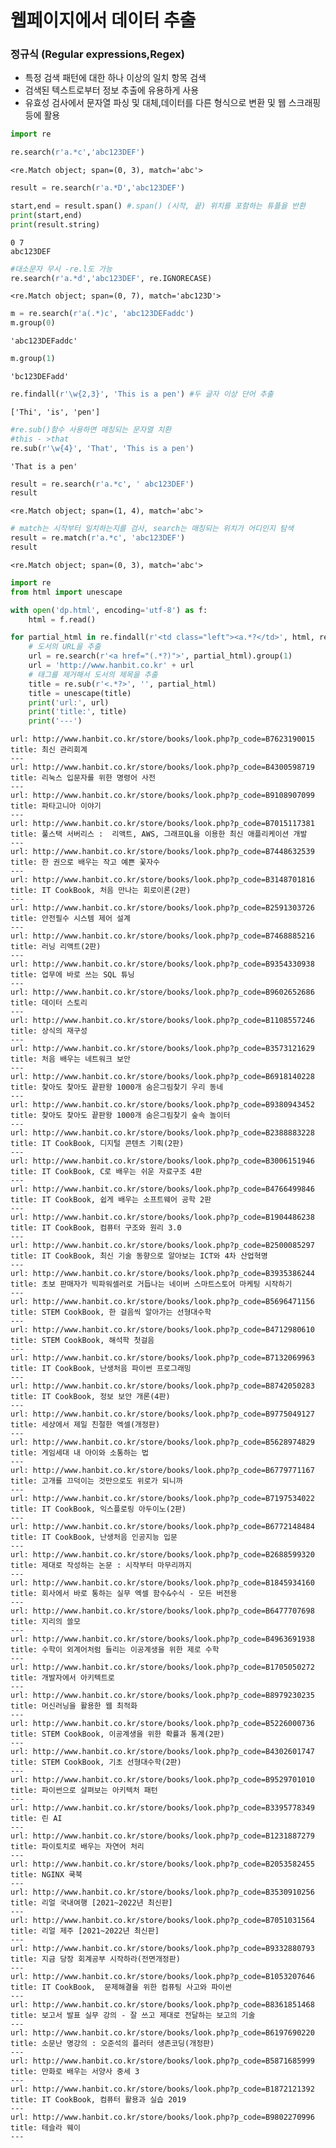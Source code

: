 # 웹페이지에서 데이터 추출

### 정규식 (Regular expressions,Regex)
* 특정 검색 패턴에 대한 하나 이상의 일치 항목 검색  
* 검색된 텍스트로부터 정보 추출에 유용하게 사용
* 유효성 검사에서 문자열 파싱 및 대체,데이터를 다른 형식으로 변환 및 웹 스크래핑 등에 활용


```python
import re
```


```python
re.search(r'a.*c','abc123DEF')
```




    <re.Match object; span=(0, 3), match='abc'>




```python
result = re.search(r'a.*D','abc123DEF')
```


```python
start,end = result.span() #.span() (시작, 끝) 위치를 포함하는 튜플을 반환
print(start,end)
print(result.string)
```

    0 7
    abc123DEF
    


```python
#대소문자 무시 -re.l도 가능 
re.search(r'a.*d','abc123DEF', re.IGNORECASE)
```




    <re.Match object; span=(0, 7), match='abc123D'>




```python
m = re.search(r'a(.*)c', 'abc123DEFaddc')
m.group(0)
```




    'abc123DEFaddc'




```python
m.group(1)
```




    'bc123DEFadd'




```python
re.findall(r'\w{2,3}', 'This is a pen') #두 글자 이상 단어 추출 
```




    ['Thi', 'is', 'pen']




```python
#re.sub()함수 사용하면 매칭되는 문자열 치환 
#this - >that
re.sub(r'\w{4}', 'That', 'This is a pen')
```




    'That is a pen'




```python
result = re.search(r'a.*c', ' abc123DEF')
result
```




    <re.Match object; span=(1, 4), match='abc'>




```python
# match는 시작부터 일치하는지를 검사, search는 매칭되는 위치가 어디인지 탐색
result = re.match(r'a.*c', 'abc123DEF')
result
```




    <re.Match object; span=(0, 3), match='abc'>




```python
import re
from html import unescape
```


```python
with open('dp.html', encoding='utf-8') as f:
    html = f.read()
```


```python
for partial_html in re.findall(r'<td class="left"><a.*?</td>', html, re.DOTALL):
    # 도서의 URL을 추출
    url = re.search(r'<a href="(.*?)">', partial_html).group(1)
    url = 'http://www.hanbit.co.kr' + url
    # 태그를 제거해서 도서의 제목을 추출
    title = re.sub(r'<.*?>', '', partial_html)
    title = unescape(title)
    print('url:', url)
    print('title:', title)
    print('---')
```

    url: http://www.hanbit.co.kr/store/books/look.php?p_code=B7623190015
    title: 최신 관리회계
    ---
    url: http://www.hanbit.co.kr/store/books/look.php?p_code=B4300598719
    title: 리눅스 입문자를 위한 명령어 사전
    ---
    url: http://www.hanbit.co.kr/store/books/look.php?p_code=B9108907099
    title: 파타고니아 이야기
    ---
    url: http://www.hanbit.co.kr/store/books/look.php?p_code=B7015117381
    title: 풀스택 서버리스 :  리액트, AWS, 그래프QL을 이용한 최신 애플리케이션 개발
    ---
    url: http://www.hanbit.co.kr/store/books/look.php?p_code=B7448632539
    title: 한 권으로 배우는 작고 예쁜 꽃자수
    ---
    url: http://www.hanbit.co.kr/store/books/look.php?p_code=B3148701816
    title: IT CookBook, 처음 만나는 회로이론(2판)
    ---
    url: http://www.hanbit.co.kr/store/books/look.php?p_code=B2591303726
    title: 안전필수 시스템 제어 설계
    ---
    url: http://www.hanbit.co.kr/store/books/look.php?p_code=B7468885216
    title: 러닝 리액트(2판)
    ---
    url: http://www.hanbit.co.kr/store/books/look.php?p_code=B9354330938
    title: 업무에 바로 쓰는 SQL 튜닝
    ---
    url: http://www.hanbit.co.kr/store/books/look.php?p_code=B9602652686
    title: 데이터 스토리
    ---
    url: http://www.hanbit.co.kr/store/books/look.php?p_code=B1108557246
    title: 상식의 재구성
    ---
    url: http://www.hanbit.co.kr/store/books/look.php?p_code=B3573121629
    title: 처음 배우는 네트워크 보안
    ---
    url: http://www.hanbit.co.kr/store/books/look.php?p_code=B6918140228
    title: 찾아도 찾아도 끝판왕 1000개 숨은그림찾기 우리 동네
    ---
    url: http://www.hanbit.co.kr/store/books/look.php?p_code=B9380943452
    title: 찾아도 찾아도 끝판왕 1000개 숨은그림찾기 숲속 놀이터
    ---
    url: http://www.hanbit.co.kr/store/books/look.php?p_code=B2388883228
    title: IT CookBook, 디지털 콘텐츠 기획(2판)
    ---
    url: http://www.hanbit.co.kr/store/books/look.php?p_code=B3006151946
    title: IT CookBook, C로 배우는 쉬운 자료구조 4판
    ---
    url: http://www.hanbit.co.kr/store/books/look.php?p_code=B4766499846
    title: IT CookBook, 쉽게 배우는 소프트웨어 공학 2판
    ---
    url: http://www.hanbit.co.kr/store/books/look.php?p_code=B1904486238
    title: IT CookBook, 컴퓨터 구조와 원리 3.0
    ---
    url: http://www.hanbit.co.kr/store/books/look.php?p_code=B2500085297
    title: IT CookBook, 최신 기술 동향으로 알아보는 ICT와 4차 산업혁명
    ---
    url: http://www.hanbit.co.kr/store/books/look.php?p_code=B3935386244
    title: 초보 판매자가 빅파워셀러로 거듭나는 네이버 스마트스토어 마케팅 시작하기
    ---
    url: http://www.hanbit.co.kr/store/books/look.php?p_code=B5696471156
    title: STEM CookBook, 한 걸음씩 알아가는 선형대수학
    ---
    url: http://www.hanbit.co.kr/store/books/look.php?p_code=B4712980610
    title: STEM CookBook, 해석학 첫걸음
    ---
    url: http://www.hanbit.co.kr/store/books/look.php?p_code=B7132069963
    title: IT CookBook, 난생처음 파이썬 프로그래밍
    ---
    url: http://www.hanbit.co.kr/store/books/look.php?p_code=B8742050283
    title: IT CookBook, 정보 보안 개론(4판)
    ---
    url: http://www.hanbit.co.kr/store/books/look.php?p_code=B9775049127
    title: 세상에서 제일 친절한 엑셀(개정판)
    ---
    url: http://www.hanbit.co.kr/store/books/look.php?p_code=B5628974829
    title: 게임세대 내 아이와 소통하는 법
    ---
    url: http://www.hanbit.co.kr/store/books/look.php?p_code=B6779771167
    title: 고개를 끄덕이는 것만으로도 위로가 되니까
    ---
    url: http://www.hanbit.co.kr/store/books/look.php?p_code=B7197534022
    title: IT CookBook, 익스플로링 아두이노(2판)
    ---
    url: http://www.hanbit.co.kr/store/books/look.php?p_code=B6772148484
    title: IT CookBook, 난생처음 인공지능 입문
    ---
    url: http://www.hanbit.co.kr/store/books/look.php?p_code=B2688599320
    title: 제대로 작성하는 논문 : 시작부터 마무리까지
    ---
    url: http://www.hanbit.co.kr/store/books/look.php?p_code=B1845934160
    title: 회사에서 바로 통하는 실무 엑셀 함수&수식 - 모든 버전용
    ---
    url: http://www.hanbit.co.kr/store/books/look.php?p_code=B6477707698
    title: 지리의 쓸모
    ---
    url: http://www.hanbit.co.kr/store/books/look.php?p_code=B4963691938
    title: 수학이 외계어처럼 들리는 이공계생을 위한 제로 수학
    ---
    url: http://www.hanbit.co.kr/store/books/look.php?p_code=B1705050272
    title: 개발자에서 아키텍트로
    ---
    url: http://www.hanbit.co.kr/store/books/look.php?p_code=B8979230235
    title: 머신러닝을 활용한 웹 최적화
    ---
    url: http://www.hanbit.co.kr/store/books/look.php?p_code=B5226000736
    title: STEM CookBook, 이공계생을 위한 확률과 통계(2판)
    ---
    url: http://www.hanbit.co.kr/store/books/look.php?p_code=B4302601747
    title: STEM CookBook, 기초 선형대수학(2판)
    ---
    url: http://www.hanbit.co.kr/store/books/look.php?p_code=B9529701010
    title: 파이썬으로 살펴보는 아키텍처 패턴
    ---
    url: http://www.hanbit.co.kr/store/books/look.php?p_code=B3395778349
    title: 린 AI
    ---
    url: http://www.hanbit.co.kr/store/books/look.php?p_code=B1231887279
    title: 파이토치로 배우는 자연어 처리
    ---
    url: http://www.hanbit.co.kr/store/books/look.php?p_code=B2053582455
    title: NGINX 쿡북
    ---
    url: http://www.hanbit.co.kr/store/books/look.php?p_code=B3530910256
    title: 리얼 국내여행 [2021~2022년 최신판]
    ---
    url: http://www.hanbit.co.kr/store/books/look.php?p_code=B7051031564
    title: 리얼 제주 [2021~2022년 최신판]
    ---
    url: http://www.hanbit.co.kr/store/books/look.php?p_code=B9332880793
    title: 지금 당장 회계공부 시작하라(전면개정판)
    ---
    url: http://www.hanbit.co.kr/store/books/look.php?p_code=B1053207646
    title: IT CookBook,  문제해결을 위한 컴퓨팅 사고와 파이썬
    ---
    url: http://www.hanbit.co.kr/store/books/look.php?p_code=B8361851468
    title: 보고서 발표 실무 강의 - 잘 쓰고 제대로 전달하는 보고의 기술
    ---
    url: http://www.hanbit.co.kr/store/books/look.php?p_code=B6197690220
    title: 소문난 명강의 : 오준석의 플러터 생존코딩(개정판)
    ---
    url: http://www.hanbit.co.kr/store/books/look.php?p_code=B5871685999
    title: 만화로 배우는 서양사 중세 3
    ---
    url: http://www.hanbit.co.kr/store/books/look.php?p_code=B1872121392
    title: IT CookBook, 컴퓨터 활용과 실습 2019
    ---
    url: http://www.hanbit.co.kr/store/books/look.php?p_code=B9802270996
    title: 테슬라 웨이
    ---
    
